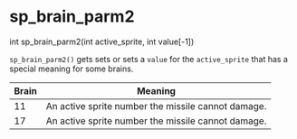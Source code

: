 # sp_brain_parm2

<Prototype>int sp_brain_parm2(int active_sprite, int value[-1])</Prototype>

`sp_brain_parm2()` gets sets or sets a `value` for the `active_sprite` that has a special meaning for some brains.

| Brain | Meaning                                            |
|-------|----------------------------------------------------|
| 11    | An active sprite number the missile cannot damage. |
| 17    | An active sprite number the missile cannot damage. |
